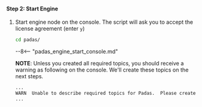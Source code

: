 #### Step 2: Start Engine
1. Start engine node on the console.  The script will ask you to accept the license agreement (enter `y`)
    ```bash
    cd padas/
    ```
    --8<-- "padas_engine_start_console.md"

    **NOTE**: Unless you created all required topics, you should receive a warning as following on the console.  We'll create these topics on the next steps.
    ```bash
    ...
    WARN  Unable to describe required topics for Padas.  Please create these topics in order to run the engine.
    ...
    ```
